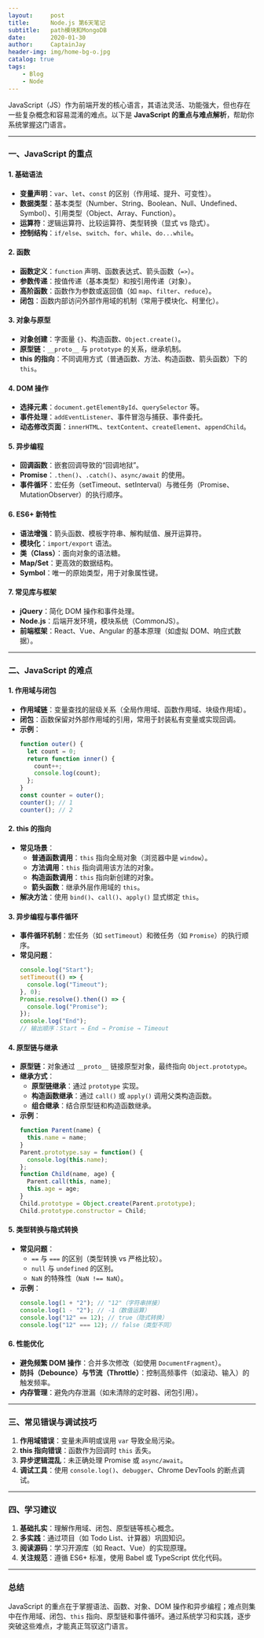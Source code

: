 ```yaml
---
layout:     post
title:      Node.js 第6天笔记
subtitle:   path模块和MongoDB
date:       2020-01-30
author:     CaptainJay
header-img: img/home-bg-o.jpg
catalog: true
tags:
    - Blog
    - Node
---
```


JavaScript（JS）作为前端开发的核心语言，其语法灵活、功能强大，但也存在一些复杂概念和容易混淆的难点。以下是 **JavaScript 的重点与难点解析**，帮助你系统掌握这门语言。

---

### **一、JavaScript 的重点**
#### 1. **基础语法**
   - **变量声明**：`var`、`let`、`const` 的区别（作用域、提升、可变性）。
   - **数据类型**：基本类型（Number、String、Boolean、Null、Undefined、Symbol）、引用类型（Object、Array、Function）。
   - **运算符**：逻辑运算符、比较运算符、类型转换（显式 vs 隐式）。
   - **控制结构**：`if/else`、`switch`、`for`、`while`、`do...while`。

#### 2. **函数**
   - **函数定义**：`function` 声明、函数表达式、箭头函数（`=>`）。
   - **参数传递**：按值传递（基本类型）和按引用传递（对象）。
   - **高阶函数**：函数作为参数或返回值（如 `map`、`filter`、`reduce`）。
   - **闭包**：函数内部访问外部作用域的机制（常用于模块化、柯里化）。

#### 3. **对象与原型**
   - **对象创建**：字面量 `{}`、构造函数、`Object.create()`。
   - **原型链**：`__proto__` 与 `prototype` 的关系，继承机制。
   - **this 的指向**：不同调用方式（普通函数、方法、构造函数、箭头函数）下的 `this`。

#### 4. **DOM 操作**
   - **选择元素**：`document.getElementById`、`querySelector` 等。
   - **事件处理**：`addEventListener`、事件冒泡与捕获、事件委托。
   - **动态修改页面**：`innerHTML`、`textContent`、`createElement`、`appendChild`。

#### 5. **异步编程**
   - **回调函数**：嵌套回调导致的“回调地狱”。
   - **Promise**：`.then()`、`.catch()`、`async/await` 的使用。
   - **事件循环**：宏任务（setTimeout、setInterval）与微任务（Promise、MutationObserver）的执行顺序。

#### 6. **ES6+ 新特性**
   - **语法增强**：箭头函数、模板字符串、解构赋值、展开运算符。
   - **模块化**：`import/export` 语法。
   - **类（Class）**：面向对象的语法糖。
   - **Map/Set**：更高效的数据结构。
   - **Symbol**：唯一的原始类型，用于对象属性键。

#### 7. **常见库与框架**
   - **jQuery**：简化 DOM 操作和事件处理。
   - **Node.js**：后端开发环境，模块系统（CommonJS）。
   - **前端框架**：React、Vue、Angular 的基本原理（如虚拟 DOM、响应式数据）。

---

### **二、JavaScript 的难点**
#### 1. **作用域与闭包**
   - **作用域链**：变量查找的层级关系（全局作用域、函数作用域、块级作用域）。
   - **闭包**：函数保留对外部作用域的引用，常用于封装私有变量或实现回调。
   - **示例**：
     ```javascript
     function outer() {
       let count = 0;
       return function inner() {
         count++;
         console.log(count);
       };
     }
     const counter = outer();
     counter(); // 1
     counter(); // 2
     ```

#### 2. **this 的指向**
   - **常见场景**：
     - **普通函数调用**：`this` 指向全局对象（浏览器中是 `window`）。
     - **方法调用**：`this` 指向调用该方法的对象。
     - **构造函数调用**：`this` 指向新创建的对象。
     - **箭头函数**：继承外层作用域的 `this`。
   - **解决方法**：使用 `bind()`、`call()`、`apply()` 显式绑定 `this`。

#### 3. **异步编程与事件循环**
   - **事件循环机制**：宏任务（如 `setTimeout`）和微任务（如 `Promise`）的执行顺序。
   - **常见问题**：
     ```javascript
     console.log("Start");
     setTimeout(() => {
       console.log("Timeout");
     }, 0);
     Promise.resolve().then(() => {
       console.log("Promise");
     });
     console.log("End");
     // 输出顺序：Start → End → Promise → Timeout
     ```

#### 4. **原型链与继承**
   - **原型链**：对象通过 `__proto__` 链接原型对象，最终指向 `Object.prototype`。
   - **继承方式**：
     - **原型链继承**：通过 `prototype` 实现。
     - **构造函数继承**：通过 `call()` 或 `apply()` 调用父类构造函数。
     - **组合继承**：结合原型链和构造函数继承。
   - **示例**：
     ```javascript
     function Parent(name) {
       this.name = name;
     }
     Parent.prototype.say = function() {
       console.log(this.name);
     };
     function Child(name, age) {
       Parent.call(this, name);
       this.age = age;
     }
     Child.prototype = Object.create(Parent.prototype);
     Child.prototype.constructor = Child;
     ```

#### 5. **类型转换与隐式转换**
   - **常见问题**：
     - `==` 与 `===` 的区别（类型转换 vs 严格比较）。
     - `null` 与 `undefined` 的区别。
     - `NaN` 的特殊性（`NaN !== NaN`）。
   - **示例**：
     ```javascript
     console.log(1 + "2"); // "12"（字符串拼接）
     console.log(1 - "2"); // -1（数值运算）
     console.log("12" == 12); // true（隐式转换）
     console.log("12" === 12); // false（类型不同）
     ```

#### 6. **性能优化**
   - **避免频繁 DOM 操作**：合并多次修改（如使用 `DocumentFragment`）。
   - **防抖（Debounce）与节流（Throttle）**：控制高频事件（如滚动、输入）的触发频率。
   - **内存管理**：避免内存泄漏（如未清除的定时器、闭包引用）。

---

### **三、常见错误与调试技巧**
1. **作用域错误**：变量未声明或误用 `var` 导致全局污染。
2. **this 指向错误**：函数作为回调时 `this` 丢失。
3. **异步逻辑混乱**：未正确处理 Promise 或 `async/await`。
4. **调试工具**：使用 `console.log()`、`debugger`、Chrome DevTools 的断点调试。

---

### **四、学习建议**
1. **基础扎实**：理解作用域、闭包、原型链等核心概念。
2. **多实践**：通过项目（如 Todo List、计算器）巩固知识。
3. **阅读源码**：学习开源库（如 React、Vue）的实现原理。
4. **关注规范**：遵循 ES6+ 标准，使用 Babel 或 TypeScript 优化代码。

---

### **总结**
JavaScript 的重点在于掌握语法、函数、对象、DOM 操作和异步编程；难点则集中在作用域、闭包、`this` 指向、原型链和事件循环。通过系统学习和实践，逐步突破这些难点，才能真正驾驭这门语言。
